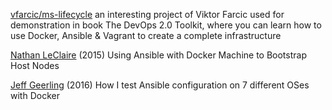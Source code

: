 
[vfarcic/ms-lifecycle](https://github.com/vfarcic/ms-lifecycle)
an interesting project of Viktor Farcic used for demonstration in book The DevOps 2.0 Toolkit, where you can learn how to use Docker, Ansible & Vagrant to create a complete infrastructure

[Nathan LeClaire](https://nathanleclaire.com/blog/2015/11/10/using-ansible-with-docker-machine-to-bootstrap-host-nodes/)
(2015) Using Ansible with Docker Machine to Bootstrap Host Nodes

[Jeff Geerling](https://www.jeffgeerling.com/blog/2016/how-i-test-ansible-configuration-on-7-different-oses-docker)
(2016) How I test Ansible configuration on 7 different OSes with Docker
